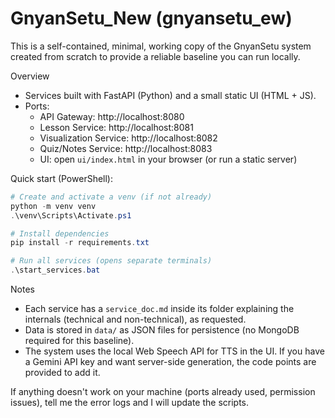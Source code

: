 # GnyanSetu_New (gnyansetu_ew)

This is a self-contained, minimal, working copy of the GnyanSetu system created from scratch to provide a reliable baseline you can run locally.

Overview
- Services built with FastAPI (Python) and a small static UI (HTML + JS).
- Ports:
  - API Gateway: http://localhost:8080
  - Lesson Service: http://localhost:8081
  - Visualization Service: http://localhost:8082
  - Quiz/Notes Service: http://localhost:8083
  - UI: open `ui/index.html` in your browser (or run a static server)

Quick start (PowerShell):

```powershell
# Create and activate a venv (if not already)
python -m venv venv
.\venv\Scripts\Activate.ps1

# Install dependencies
pip install -r requirements.txt

# Run all services (opens separate terminals)
.\start_services.bat
```

Notes
- Each service has a `service_doc.md` inside its folder explaining the internals (technical and non-technical), as requested.
- Data is stored in `data/` as JSON files for persistence (no MongoDB required for this baseline).
- The system uses the local Web Speech API for TTS in the UI. If you have a Gemini API key and want server-side generation, the code points are provided to add it.

If anything doesn't work on your machine (ports already used, permission issues), tell me the error logs and I will update the scripts.
